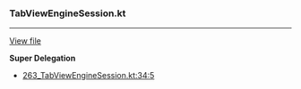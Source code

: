 ### TabViewEngineSession.kt
---
[View file](../files/263_TabViewEngineSession.kt)

**Super Delegation**

 - [263_TabViewEngineSession.kt:34:5](../files/263_TabViewEngineSession.kt#L34)
